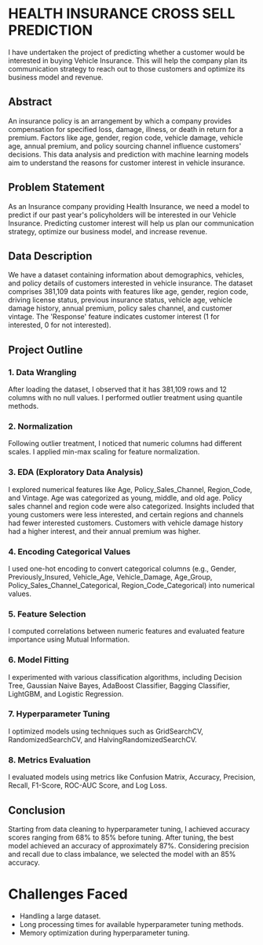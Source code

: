 # HEALTH INSURANCE CROSS SELL PREDICTION

I have undertaken the project of predicting whether a customer would be interested in buying Vehicle Insurance. This will help the company plan its communication strategy to reach out to those customers and optimize its business model and revenue.

## Abstract

An insurance policy is an arrangement by which a company provides compensation for specified loss, damage, illness, or death in return for a premium. Factors like age, gender, region code, vehicle damage, vehicle age, annual premium, and policy sourcing channel influence customers' decisions. This data analysis and prediction with machine learning models aim to understand the reasons for customer interest in vehicle insurance.

## Problem Statement

As an Insurance company providing Health Insurance, we need a model to predict if our past year's policyholders will be interested in our Vehicle Insurance. Predicting customer interest will help us plan our communication strategy, optimize our business model, and increase revenue.

## Data Description

We have a dataset containing information about demographics, vehicles, and policy details of customers interested in vehicle insurance. The dataset comprises 381,109 data points with features like age, gender, region code, driving license status, previous insurance status, vehicle age, vehicle damage history, annual premium, policy sales channel, and customer vintage. The 'Response' feature indicates customer interest (1 for interested, 0 for not interested).

## Project Outline

### 1. Data Wrangling

After loading the dataset, I observed that it has 381,109 rows and 12 columns with no null values. I performed outlier treatment using quantile methods.

### 2. Normalization

Following outlier treatment, I noticed that numeric columns had different scales. I applied min-max scaling for feature normalization.

### 3. EDA (Exploratory Data Analysis)

I explored numerical features like Age, Policy_Sales_Channel, Region_Code, and Vintage. Age was categorized as young, middle, and old age. Policy sales channel and region code were also categorized. Insights included that young customers were less interested, and certain regions and channels had fewer interested customers. Customers with vehicle damage history had a higher interest, and their annual premium was higher.

### 4. Encoding Categorical Values

I used one-hot encoding to convert categorical columns (e.g., Gender, Previously_Insured, Vehicle_Age, Vehicle_Damage, Age_Group, Policy_Sales_Channel_Categorical, Region_Code_Categorical) into numerical values.

### 5. Feature Selection

I computed correlations between numeric features and evaluated feature importance using Mutual Information.

### 6. Model Fitting

I experimented with various classification algorithms, including Decision Tree, Gaussian Naive Bayes, AdaBoost Classifier, Bagging Classifier, LightGBM, and Logistic Regression.

### 7. Hyperparameter Tuning

I optimized models using techniques such as GridSearchCV, RandomizedSearchCV, and HalvingRandomizedSearchCV.

### 8. Metrics Evaluation

I evaluated models using metrics like Confusion Matrix, Accuracy, Precision, Recall, F1-Score, ROC-AUC Score, and Log Loss.

## Conclusion

Starting from data cleaning to hyperparameter tuning, I achieved accuracy scores ranging from 68% to 85% before tuning. After tuning, the best model achieved an accuracy of approximately 87%. Considering precision and recall due to class imbalance, we selected the model with an 85% accuracy.

# Challenges Faced

- Handling a large dataset.
- Long processing times for available hyperparameter tuning methods.
- Memory optimization during hyperparameter tuning.

